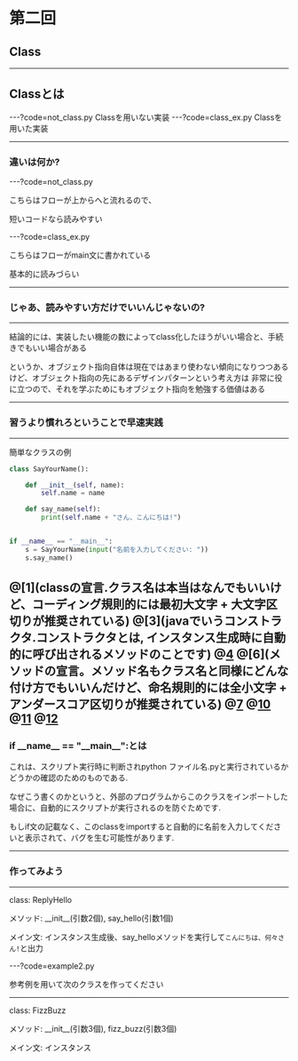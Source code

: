 # 第二回 
## Class

---

## Classとは

---?code=not_class.py
Classを用いない実装
---?code=class_ex.py
Classを用いた実装

---

### 違いは何か?

---?code=not_class.py

こちらはフローが上からへと流れるので、

短いコードなら読みやすい

---?code=class_ex.py

こちらはフローがmain文に書かれている

基本的に読みづらい

---

### じゃあ、読みやすい方だけでいいんじゃないの?

---

結論的には、実装したい機能の数によってclass化したほうがいい場合と、手続きでもいい場合がある

というか、オブジェクト指向自体は現在ではあまり使わない傾向になりつつあるけど、オブジェクト指向の先にあるデザインパターンという考え方は
非常に役に立つので、それを学ぶためにもオブジェクト指向を勉強する価値はある

---

### 習うより慣れろということで早速実践

---
簡単なクラスの例

```python
class SayYourName():

    def __init__(self, name):
        self.name = name

    def say_name(self):
        print(self.name + "さん、こんにちは!")


if __name__ == "__main__":
    s = SayYourName(input("名前を入力してください: "))
    s.say_name()

```
@[1](classの宣言.クラス名は本当はなんでもいいけど、コーディング規則的には最初大文字 + 大文字区切りが推奨されている) 
@[3](javaでいうコンストラクタ.コンストラクタとは, インスタンス生成時に自動的に呼び出されるメソッドのことです)
@[4](クラスのインスタンスを表すselfにおいて定義されたnameという変数に引数のnameを代入する)
@[6](メソッドの宣言。メソッド名もクラス名と同様にどんな付け方でもいいんだけど、命名規則的には全小文字 + アンダースコア区切りが推奨されている)
@[7](print文でメッセージを表示する.)
@[10](javaでいうメイン文だが、正確には少し違う.あとで説明する)
@[11](インスタンスの生成.引数には入力された文字列が入る)
@[12](メソッドの実行)
---
### if \_\_name\_\_ == "\_\_main\_\_":とは

これは、スクリプト実行時に判断されpython ファイル名.pyと実行されているかどうかの確認のためのものである.

なぜこう書くのかというと、外部のプログラムからこのクラスをインポートした場合に、自動的にスクリプトが実行されるのを防ぐためです.

もしif文の記載なく、このclassをimportすると自動的に名前を入力してくださいと表示されて、バグを生む可能性があります.

---

### 作ってみよう

---

class: ReplyHello

メソッド: \_\_init\_\_(引数2個), say_hello(引数1個)

メイン文: インスタンス生成後、say_helloメソッドを実行して`こんにちは、何々さん!`と出力

---?code=example2.py

参考例を用いて次のクラスを作ってください

---

class: FizzBuzz

メソッド: \_\_init\_\_(引数3個), fizz_buzz(引数3個)

メイン文: インスタンス
